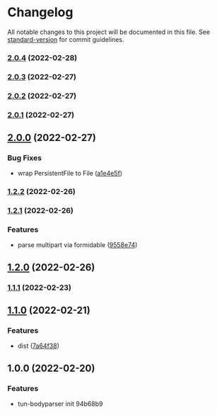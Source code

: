 # Changelog

All notable changes to this project will be documented in this file. See [standard-version](https://github.com/conventional-changelog/standard-version) for commit guidelines.

### [2.0.4](https://abc.pwwhb.com/gitlab/tunframework/tun-bodyparser/-/compare/v2.0.3...v2.0.4) (2022-02-28)

### [2.0.3](https://abc.pwwhb.com/gitlab/tunframework/tun-bodyparser/-/compare/v2.0.2...v2.0.3) (2022-02-27)

### [2.0.2](https://abc.pwwhb.com/gitlab/tunframework/tun-bodyparser/-/compare/v2.0.0...v2.0.2) (2022-02-27)

### [2.0.1](https://abc.pwwhb.com/gitlab/tunframework/tun-bodyparser/-/compare/v2.0.0...v2.0.1) (2022-02-27)

## [2.0.0](https://abc.pwwhb.com/gitlab/tunframework/tun-bodyparser/-/compare/v1.2.2...v2.0.0) (2022-02-27)


### Bug Fixes

* wrap PersistentFile to File ([a1e4e5f](https://abc.pwwhb.com/gitlab/tunframework/tun-bodyparser/-/commit/a1e4e5f0f96ff98677ead0764d5014ef0e683dc6))

### [1.2.2](https://abc.pwwhb.com/gitlab/tunframework/tun-bodyparser/-/compare/v1.2.1...v1.2.2) (2022-02-26)

### [1.2.1](https://abc.pwwhb.com/gitlab/tunframework/tun-bodyparser/-/compare/v1.2.0...v1.2.1) (2022-02-26)


### Features

* parse multipart via formidable ([9558e74](https://abc.pwwhb.com/gitlab/tunframework/tun-bodyparser/-/commit/9558e74039555729f374072dbb37cd8f183f45c1))

## [1.2.0](https://abc.pwwhb.com/gitlab/tunframework/tun-bodyparser/-/compare/v1.1.1...v1.2.0) (2022-02-26)

### [1.1.1](https://abc.pwwhb.com/gitlab/tunframework/tun-bodyparser/-/compare/v1.1.0...v1.1.1) (2022-02-23)

## [1.1.0](https://abc.pwwhb.com/gitlab/tunframework/tun-bodyparser/-/compare/v1.0.0...v1.1.0) (2022-02-21)


### Features

* dist ([7a64f38](https://abc.pwwhb.com/gitlab/tunframework/tun-bodyparser/-/commit/7a64f38bf25594708101cb4c9d6ba2794dbe515b))

## 1.0.0 (2022-02-20)


### Features

* tun-bodyparser init 94b68b9
